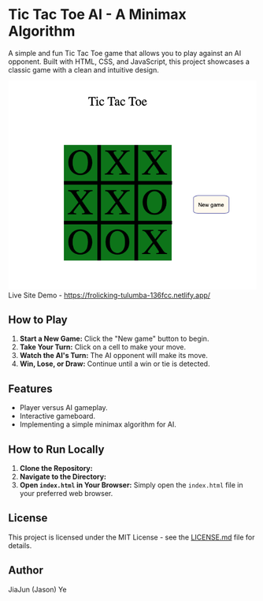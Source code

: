 # Tic Tac Toe AI - A Minimax Algorithm

A simple and fun Tic Tac Toe game that allows you to play against an AI opponent. Built with HTML, CSS, and JavaScript, this project showcases a classic game with a clean and intuitive design.

![Screenshot of Tic Tac Toe](tictactoe.png)  
Live Site Demo - https://frolicking-tulumba-136fcc.netlify.app/

## How to Play

1. **Start a New Game:** Click the "New game" button to begin.
2. **Take Your Turn:** Click on a cell to make your move.
3. **Watch the AI's Turn:** The AI opponent will make its move.
4. **Win, Lose, or Draw:** Continue until a win or tie is detected.

## Features

- Player versus AI gameplay.
- Interactive gameboard.
- Implementing a simple minimax algorithm for AI.

## How to Run Locally

1. **Clone the Repository:**
2. **Navigate to the Directory:**
3. **Open `index.html` in Your Browser:**
Simply open the `index.html` file in your preferred web browser.


## License

This project is licensed under the MIT License - see the [LICENSE.md](LICENSE.md) file for details.

## Author
JiaJun (Jason) Ye


